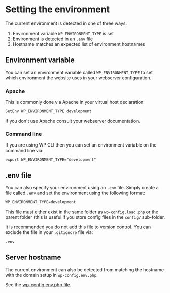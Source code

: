 # Setting the environment

The current environment is detected in one of three ways:

1. Environment variable `WP_ENVIRONMENT_TYPE` is set
2. Environment is detected in an `.env` file
3. Hostname matches an expected list of environment hostnames

## Environment variable

You can set an environment variable called `WP_ENVIRONMENT_TYPE` to set which environment the website uses in your
webserver configuration. 

### Apache

This is commonly done via Apache in your virtual host declaration:

```
SetEnv WP_ENVIRONMENT_TYPE development
```

If you don't use Apache consult your webserver documentation.

### Command line

If you are using WP CLI then you can set an environment variable on the command line via:

```
export WP_ENVIRONMENT_TYPE="development"
```

## .env file

You can also specify your environment using an `.env` file. Simply create a file called `.env` and set the environment using 
the following format:

```
WP_ENVIRONMENT_TYPE=development
```

This file must either exist in the same folder as `wp-config.load.php` or the parent folder (this is useful if you store 
config files in the `config/` sub-folder.

It is recommended you do not add this file to version control. You can exclude the file in your `.gitignore` file via:

```
.env
```

## Server hostname

The current environment can also be detected from matching the hostname with the domain setup in `wp-config.env.php`.

See the [wp-config.env.php file](wp-config-env.md).